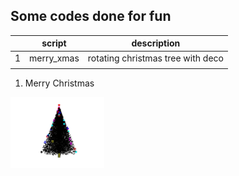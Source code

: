 ## Some codes done for fun


|   | script     | description                       |
|---|------------|-----------------------------------|
| 1 | merry_xmas | rotating christmas tree with deco |
|   |            |                                   |

1. Merry Christmas
<img src="https://github.com/doscsy12/general_coding_stuff/blob/main/xmas_tree.jpg" width="150">